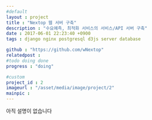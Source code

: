 ```yaml
---
#default
layout : project
title : "Nextop 웹 서버 구축"
description : "수요예측, 최적화 서비스의 서비스/API 서버 구축"
date : 2017-06-01 22:23:40 +0900
tags : django nginx postgresql d3js server database

github : "https://github.com/wNextop"
relatedpost :
#todo doing done
progress : "doing"

#custom
project_id : 2
imageurl : "/asset/media/image/project/2"
mainpic :
---
```


아직 설명이 없습니다
